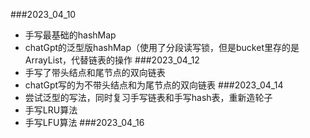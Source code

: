 ###2023_04_10
- 手写最基础的hashMap
- chatGpt的泛型版hashMap（使用了分段读写锁，但是bucket里存的是ArrayList，代替链表的操作
###2023_04_12
- 手写了带头结点和尾节点的双向链表
- chatGpt写的为不带头结点和为尾节点的双向链表
###2023_04_14
- 尝试泛型的写法，同时复习手写链表和手写hash表，重新造轮子
- 手写LRU算法
- 手写LFU算法
###2023_04_16
 